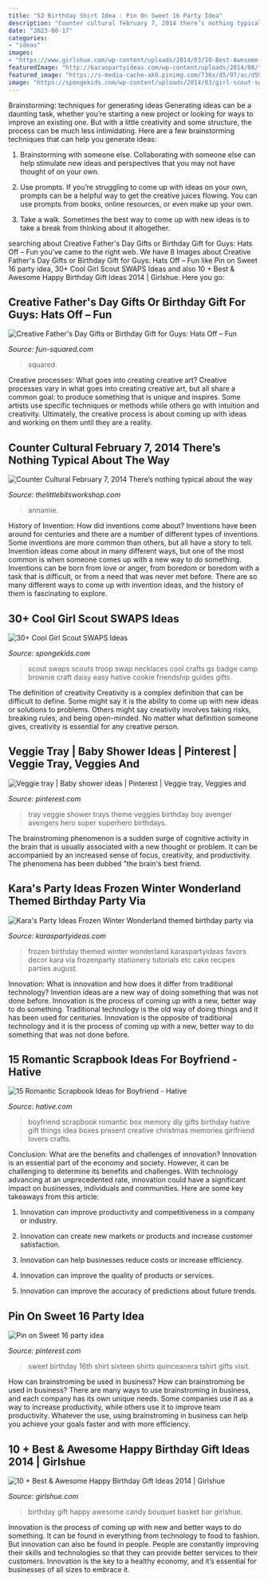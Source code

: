 ```yaml
---
title: "52 Birthday Shirt Idea : Pin On Sweet 16 Party Idea"
description: "Counter cultural february 7, 2014 there’s nothing typical about the way"
date: "2023-08-17"
categories:
- "ideas"
images:
- "https://www.girlshue.com/wp-content/uploads/2014/03/10-Best-Awesome-Happy-Birthday-Gift-Ideas-2014-12.jpg"
featuredImage: "http://karaspartyideas.com/wp-content/uploads/2014/08/frozen142.jpeg"
featured_image: "https://s-media-cache-ak0.pinimg.com/736x/d5/97/ac/d597ac958d5a999369f0757801e7518d.jpg"
image: "https://spongekids.com/wp-content/uploads/2014/03/girl-scout-swaps-ideas/13-troop-necklaces-girl-scout-swaps.jpg"
---
```



Brainstorming: techniques for generating ideas
Generating ideas can be a daunting task, whether you’re starting a new project or looking for ways to improve an existing one. But with a little creativity and some structure, the process can be much less intimidating.
Here are a few brainstorming techniques that can help you generate ideas:

1. Brainstorming with someone else. Collaborating with someone else can help stimulate new ideas and perspectives that you may not have thought of on your own.

2. Use prompts. If you’re struggling to come up with ideas on your own, prompts can be a helpful way to get the creative juices flowing. You can use prompts from books, online resources, or even make up your own.

3. Take a walk. Sometimes the best way to come up with new ideas is to take a break from thinking about it altogether.

	

		
searching about Creative Father&#039;s Day Gifts or Birthday Gift for Guys: Hats Off – Fun you've came to the right web. We have 8 Images about Creative Father&#039;s Day Gifts or Birthday Gift for Guys: Hats Off – Fun like Pin on Sweet 16 party idea, 30+ Cool Girl Scout SWAPS Ideas and also 10 + Best &amp; Awesome Happy Birthday Gift Ideas 2014 | Girlshue. Here you go:
		
    
## Creative Father&#039;s Day Gifts Or Birthday Gift For Guys: Hats Off – Fun

<img loading=lazy src="https://fun-squared.com/wp-content/uploads/2016/06/Hatsoffbirthday-1-704x1024.jpg" onerror="this.onerror=null;this.src='https://tse2.mm.bing.net/th?id=OIP.p2_XdTxyCSwVeOHISaxI6gHaKx&amp;pid=15.1';" alt="Creative Father&#039;s Day Gifts or Birthday Gift for Guys: Hats Off – Fun">

_Source: fun-squared.com_

>squared. 

	

Creative processes: What goes into creating creative art?
Creative processes vary in what goes into creating creative art, but all share a common goal: to produce something that is unique and inspires. Some artists use specific techniques or methods while others go with intuition and creativity. Ultimately, the creative process is about coming up with ideas and working on them until they are a reality.

    
## Counter Cultural February 7, 2014 There’s Nothing Typical About The Way

<img loading=lazy src="https://www.thelittlebitsworkshop.com/thelittlebitsworkshop.com/Resources/Archive_files/shapeimage_13.png" onerror="this.onerror=null;this.src='https://tse3.mm.bing.net/th?id=OIP.ov6MYvazcU-FePXBYuvCYwAAAA&amp;pid=15.1';" alt="Counter Cultural February 7, 2014 There’s nothing typical about the way">

_Source: thelittlebitsworkshop.com_

>annamie. 

	

History of Invention: How did inventions come about?
Inventions have been around for centuries and there are a number of different types of inventions. Some inventions are more common than others, but all have a story to tell. Invention ideas come about in many different ways, but one of the most common is when someone comes up with a new way to do something. Inventions can be born from love or anger, from boredom or boredom with a task that is difficult, or from a need that was never met before. There are so many different ways to come up with invention ideas, and the history of them is fascinating to explore.

    
## 30+ Cool Girl Scout SWAPS Ideas

<img loading=lazy src="https://spongekids.com/wp-content/uploads/2014/03/girl-scout-swaps-ideas/13-troop-necklaces-girl-scout-swaps.jpg" onerror="this.onerror=null;this.src='https://tse2.mm.bing.net/th?id=OIP.lG-xGAPb1MoHzTXFi6kv8AHaJ4&amp;pid=15.1';" alt="30+ Cool Girl Scout SWAPS Ideas">

_Source: spongekids.com_

>scout swaps scouts troop swap necklaces cool crafts gs badge camp brownie craft daisy easy hative cookie friendship guides gifts. 

	

The definition of creativity
Creativity is a complex definition that can be difficult to define. Some might say it is the ability to come up with new ideas or solutions to problems. Others might say creativity involves taking risks, breaking rules, and being open-minded. No matter what definition someone gives, creativity is essential for any creative person.

    
## Veggie Tray | Baby Shower Ideas | Pinterest | Veggie Tray, Veggies And

<img loading=lazy src="https://s-media-cache-ak0.pinimg.com/736x/d5/97/ac/d597ac958d5a999369f0757801e7518d.jpg" onerror="this.onerror=null;this.src='https://tse1.mm.bing.net/th?id=OIP._GINUP83YyAt6TDqMx0JUwHaFj&amp;pid=15.1';" alt="Veggie tray | Baby shower ideas | Pinterest | Veggie tray, Veggies and">

_Source: pinterest.com_

>tray veggie shower trays theme veggies birthday boy avenger avengers hero super superhero birthdays. 

	

The brainstroming phenomenon is a sudden surge of cognitive activity in the brain that is usually associated with a new thought or problem. It can be accompanied by an increased sense of focus, creativity, and productivity. The phenomena has been dubbed "the brain's best friend.

    
## Kara&#039;s Party Ideas Frozen Winter Wonderland Themed Birthday Party Via

<img loading=lazy src="http://karaspartyideas.com/wp-content/uploads/2014/08/frozen142.jpeg" onerror="this.onerror=null;this.src='https://tse1.mm.bing.net/th?id=OIP.xpabIlmdwLykwPPvE5Q_yAHaLH&amp;pid=15.1';" alt="Kara&#039;s Party Ideas Frozen Winter Wonderland themed birthday party via">

_Source: karaspartyideas.com_

>frozen birthday themed winter wonderland karaspartyideas favors decor kara via frozenparty stationery tutorials etc cake recipes parties august. 

	

Innovation: What is innovation and how does it differ from traditional technology?
Invention ideas are a new way of doing something that was not done before. Innovation is the process of coming up with a new, better way to do something. Traditional technology is the old way of doing things and it has been used for centuries. Innovation is the opposite of traditional technology and it is the process of coming up with a new, better way to do something that was not done before.

    
## 15 Romantic Scrapbook Ideas For Boyfriend - Hative

<img loading=lazy src="https://hative.com/wp-content/uploads/2014/06/scrapbook-ideas-for-boyfriend/14-scrapbook-ideas-for-lovers.jpg" onerror="this.onerror=null;this.src='https://tse4.mm.bing.net/th?id=OIP.7yqCcXCTzDaVwZay9thIkAHaJ4&amp;pid=15.1';" alt="15 Romantic Scrapbook Ideas for Boyfriend - Hative">

_Source: hative.com_

>boyfriend scrapbook romantic box memory diy gifts birthday hative gift things idea boxes present creative christmas memories girlfriend lovers crafts. 

	

Conclusion: What are the benefits and challenges of innovation?
Innovation is an essential part of the economy and society. However, it can be challenging to determine its benefits and challenges. With technology advancing at an unprecedented rate, innovation could have a significant impact on businesses, individuals and communities. Here are some key takeaways from this article:
1. Innovation can improve productivity and competitiveness in a company or industry.

2. Innovation can create new markets or products and increase customer satisfaction.

3. Innovation can help businesses reduce costs or increase efficiency.

4. Innovation can improve the quality of products or services.

5. Innovation can improve the accuracy of predictions about future trends.

    
## Pin On Sweet 16 Party Idea

<img loading=lazy src="https://i.pinimg.com/736x/6d/9d/54/6d9d54855ea70f08a556959238aa197c.jpg" onerror="this.onerror=null;this.src='https://tse1.mm.bing.net/th?id=OIP.MNEhbSU1saq686ifLpFoIAHaJ4&amp;pid=15.1';" alt="Pin on Sweet 16 party idea">

_Source: pinterest.com_

>sweet birthday 16th shirt sixteen shirts quinceanera tshirt gifts visit. 

	

How can brainstroming be used in business?
How can brainstroming be used in business? There are many ways to use brainstroming in business, and each company has its own unique needs. Some companies use it as a way to increase productivity, while others use it to improve team productivity. Whatever the use, using brainstroming in business can help you achieve your goals faster and with more efficiency.

    
## 10 + Best &amp; Awesome Happy Birthday Gift Ideas 2014 | Girlshue

<img loading=lazy src="https://www.girlshue.com/wp-content/uploads/2014/03/10-Best-Awesome-Happy-Birthday-Gift-Ideas-2014-12.jpg" onerror="this.onerror=null;this.src='https://tse4.mm.bing.net/th?id=OIP.b5avgXQ35N0PhO-3dHunmQHaJ4&amp;pid=15.1';" alt="10 + Best &amp; Awesome Happy Birthday Gift Ideas 2014 | Girlshue">

_Source: girlshue.com_

>birthday gift happy awesome candy bouquet basket bar girlshue. 

	

Innovation is the process of coming up with new and better ways to do something. It can be found in everything from technology to food to fashion. But innovation can also be found in people. People are constantly improving their skills and technologies so that they can provide better services to their customers. Innovation is the key to a healthy economy, and it’s essential for businesses of all sizes to embrace it.

